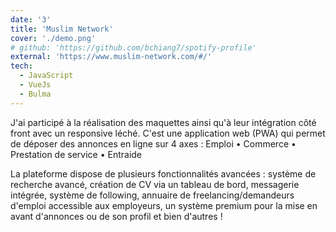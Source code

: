 ```yaml
---
date: '3'
title: 'Muslim Network'
cover: './demo.png'
# github: 'https://github.com/bchiang7/spotify-profile'
external: 'https://www.muslim-network.com/#/'
tech:
  - JavaScript
  - VueJs
  - Bulma
---
```


J'ai participé à la réalisation des maquettes ainsi qu'à leur intégration côté front avec un responsive léché.
C'est une application web (PWA) qui permet de déposer des annonces en ligne sur 4 axes :
Emploi • Commerce • Prestation de service • Entraide

La plateforme dispose de plusieurs fonctionnalités avancées : système de recherche avancé, création de CV via un tableau de bord, messagerie intégrée, système de following, annuaire de freelancing/demandeurs d'emploi accessible aux employeurs, un système premium pour la mise en avant d'annonces ou de son profil et bien d'autres !
